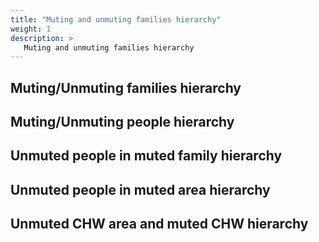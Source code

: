 ```yaml
---
title: "Muting and unmuting families hierarchy"
weight: 1
description: >
   Muting and unmuting families hierarchy
---
```



## Muting/Unmuting families hierarchy

## Muting/Unmuting people hierarchy

## Unmuted people in muted family hierarchy

## Unmuted people in muted area hierarchy

## Unmuted CHW area and muted CHW hierarchy


